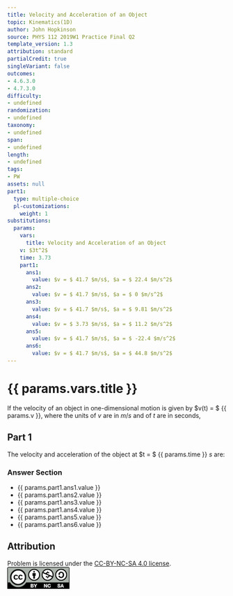 ```yaml
---
title: Velocity and Acceleration of an Object
topic: Kinematics(1D)
author: John Hopkinson
source: PHYS 112 2019W1 Practice Final Q2
template_version: 1.3
attribution: standard
partialCredit: true
singleVariant: false
outcomes:
- 4.6.3.0
- 4.7.3.0
difficulty:
- undefined
randomization:
- undefined
taxonomy:
- undefined
span:
- undefined
length:
- undefined
tags:
- PW
assets: null
part1:
  type: multiple-choice
  pl-customizations:
    weight: 1
substitutions:
  params:
    vars:
      title: Velocity and Acceleration of an Object
    v: $3t^2$
    time: 3.73
    part1:
      ans1:
        value: $v = $ 41.7 $m/s$, $a = $ 22.4 $m/s^2$
      ans2:
        value: $v = $ 41.7 $m/s$, $a = $ 0 $m/s^2$
      ans3:
        value: $v = $ 41.7 $m/s$, $a = $ 9.81 $m/s^2$
      ans4:
        value: $v = $ 3.73 $m/s$, $a = $ 11.2 $m/s^2$
      ans5:
        value: $v = $ 41.7 $m/s$, $a = $ -22.4 $m/s^2$
      ans6:
        value: $v = $ 41.7 $m/s$, $a = $ 44.8 $m/s^2$
---
```

# {{ params.vars.title }}
If the velocity of an object in one-dimensional motion is given by $v(t) = $ {{ params.v }}, where the units of $v$ are in $m/s$ and of $t$ are in seconds,

## Part 1

The velocity and acceleration of the object at $t = $ {{ params.time }} $s$ are:

### Answer Section

- {{ params.part1.ans1.value }}
- {{ params.part1.ans2.value }}
- {{ params.part1.ans3.value }}
- {{ params.part1.ans4.value }}
- {{ params.part1.ans5.value }}
- {{ params.part1.ans6.value }}

## Attribution

Problem is licensed under the [CC-BY-NC-SA 4.0 license](https://creativecommons.org/licenses/by-nc-sa/4.0/).<br> ![The Creative Commons 4.0 license requiring attribution-BY, non-commercial-NC, and share-alike-SA license.](https://raw.githubusercontent.com/firasm/bits/master/by-nc-sa.png)